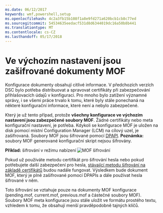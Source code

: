 ```yaml
---
ms.date: 06/12/2017
keywords: wmf,powershell,setup
ms.openlocfilehash: 4c2a3fb15b108f1a8e9fd271a620bcb1cb8c77ed
ms.sourcegitcommit: 54534635eedacf531d8d6344019dc16a50b8b441
ms.translationtype: MT
ms.contentlocale: cs-CZ
ms.lasthandoff: 05/17/2018
---
```

# <a name="mof-documents-are-encrypted-by-default"></a>Ve výchozím nastavení jsou zašifrované dokumenty MOF

Konfigurace dokumenty obsahují citlivé informace. V předchozích verzích DSC bylo potřeba distribuovat a spravovat certifikáty při zabezpečování přihlašovacích údajů v konfiguraci. Pro mnoho bylo zatížení významné správy, i se všemi práce trvalo k tomu, které byly stále ponechaná na některé konfigurační informace, které není a nebylo zabezpečené.

Který je už tento případ, protože **všechny konfigurace ve výchozím nastavení jsou zabezpečené soubory MOF**. Žádné certifikáty nebo meta konfigurační nastavení, je potřeba. Kdykoli se konfigurace MOF je uložen na disk pomocí místní Configuration Manager (LCM) na cílový uzel, je zašifrovaná. Soubory MOF jsou šifrované pomocí [DPAPI](https://msdn.microsoft.com/library/ms995355.aspx). **Poznámka:** soubory MOF generované konfigurační skript nejsou šifrovány.

**Příklad:** šifrování v režimu nabízení ![MOF šifrování](../images/MOF_Encryption.jpg)

Pokud už používáte metodu certifikát pro šifrování hesla nebo pokud potřebujete další zabezpečení pro hesla, [stávající metodu šifrování na základě certifikátů](https://msdn.microsoft.com/powershell/dsc/securemof) budou nadále fungovat. Výsledkem bude dokument MOF, který je plně zašifrované pomocí DPAPIs a dále používat hesla šifrované v něm.

Toto šifrování se vztahuje pouze na dokumenty MOF konfigurace (pending.mof, current.mof, previous.mof a částečné soubory MOF). Soubory MOF meta konfigurace jsou stále uložit ve formátu prostého textu, vzhledem k tomu, že obsahují menší pravděpodobně tajných klíčů.
